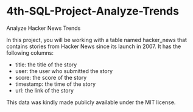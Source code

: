 # 4th-SQL-Project-Analyze-Trends
Analyze Hacker News Trends

In this project, you will be working with a table named hacker_news that contains stories from Hacker News since its launch in 2007. It has the following columns:

   - title: the title of the story
   - user: the user who submitted the story
   - score: the score of the story
   - timestamp: the time of the story
   - url: the link of the story

This data was kindly made publicly available under the MIT license.
